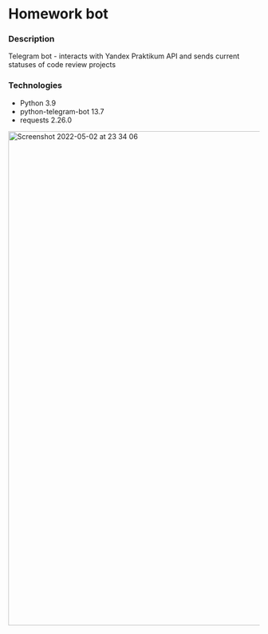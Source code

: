 # Homework bot
### Description
Telegram bot - interacts with Yandex Praktikum API and sends current statuses of code review projects
### Technologies
- Python 3.9
- python-telegram-bot 13.7
- requests 2.26.0

<img width="989" alt="Screenshot 2022-05-02 at 23 34 06" src="https://user-images.githubusercontent.com/80149072/166323273-3bbe925f-3d5e-4ff5-afa9-6fbbd1addc75.png">
